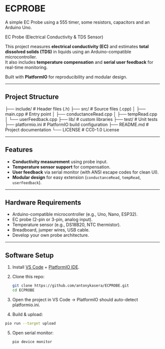 # ECPROBE
A simple EC Probe using a 555 timer, some resistors, capacitors and an Arduino Uno.

 EC Probe (Electrical Conductivity & TDS Sensor)

This project measures **electrical conductivity (EC)** and estimates **total dissolved solids (TDS)** in liquids using an Arduino-compatible microcontroller.  
It also includes **temperature compensation** and **serial user feedback** for real-time monitoring.  

Built with **PlatformIO** for reproducibility and modular design.  

---

## Project Structure

├── include/ # Header files (.h)
├── src/ # Source files (.cpp)
│ ├── main.cpp # Entry point
│ ├── conductanceRead.cpp
│ ├── tempRead.cpp
│ └── userFeedback.cpp
├── lib/ # custom libraries
├── test/ # Unit tests
├── platformio.ini # PlatformIO build configuration
├── README.md # Project documentation
└── LICENSE # CC0-1.0 License

---

## Features

- **Conductivity measurement** using probe input.  
- **Temperature sensor support** for compensation.  
- **User feedback** via serial monitor (with ANSI escape codes for clean UI).  
- **Modular design** for easy extension (`conductanceRead`, `tempRead`, `userFeedback`).  

---

## Hardware Requirements

- Arduino-compatible microcontroller (e.g., Uno, Nano, ESP32).  
- EC probe (2-pin or 3-pin, analog input).  
- Temperature sensor (e.g., DS18B20, NTC thermistor).    
- Breadboard, jumper wires, USB cable.
- Develop your own probe architecture.

---

## Software Setup

1. Install [VS Code](https://code.visualstudio.com/) + [PlatformIO IDE](https://platformio.org/).  
2. Clone this repo:
   
   ```bash
   git clone https://github.com/antonykasera/ECPROBE.git
   cd ECPROBE
   ```
4.  Open the project in VS Code → PlatformIO should auto-detect platformio.ini.
5.  Build & upload:
   
   ```bash
   pio run --target upload
   ```
5.  Open serial monitor:
   
    ```bash
    pio device monitor
    ```
    


